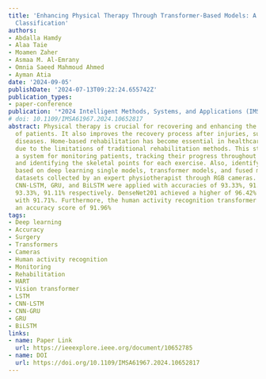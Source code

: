 ```yaml
---
title: 'Enhancing Physical Therapy Through Transformer-Based Models: A Study on Exercise
  Classification'
authors:
- Abdalla Hamdy
- Alaa Taie
- Moamen Zaher
- Asmaa M. Al-Emrany
- Omnia Saeed Mahmoud Ahmed
- Ayman Atia
date: '2024-09-05'
publishDate: '2024-07-13T09:22:24.655742Z'
publication_types:
- paper-conference
publication: '*2024 Intelligent Methods, Systems, and Applications (IMSA)*'
# doi: 10.1109/IMSA61967.2024.10652817
abstract: Physical therapy is crucial for recovering and enhancing the physical functions
  of patients. It also improves the recovery process after injuries, surgeries, or
  diseases. Home-based rehabilitation has become essential in healthcare, particularly
  due to the limitations of traditional rehabilitation methods. This study proposes
  a system for monitoring patients, tracking their progress throughout rehabilitation,
  and identifying the skeletal points for each exercise. Also, identifying exercises
  based on deep learning single models, transformer models, and fused models using
  datasets collected by an expert physiotherapist through RGB cameras. LSTM, CNN-GRU,
  CNN-LSTM, GRU, and BiLSTM were applied with accuracies of 93.33%, 91.96%, 92.86%,
  93.33%, 91.11% respectively. DenseNet201 achieved a higher of 96.42% and ViT-CNN
  with 91.71%. Furthermore, the human activity recognition transformer (HART) achieved
  an accuracy score of 91.96%
tags:
- Deep learning
- Accuracy
- Surgery
- Transformers
- Cameras
- Human activity recognition
- Monitoring
- Rehabilitation
- HART
- Vision transformer
- LSTM
- CNN-LSTM
- CNN-GRU
- GRU
- BiLSTM
links:
- name: Paper Link
  url: https://ieeexplore.ieee.org/document/10652785
- name: DOI
  url: https://doi.org/10.1109/IMSA61967.2024.10652817
---
```

